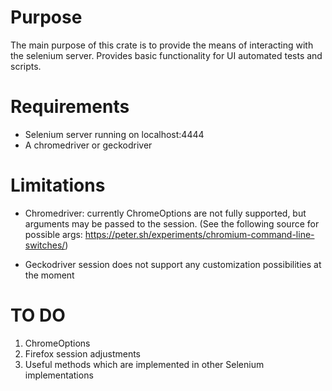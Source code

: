 # Purpose

The main purpose of this crate is to provide the means of interacting with the selenium server.
Provides basic functionality for UI automated tests and scripts.

# Requirements

* Selenium server running on localhost:4444
* A chromedriver or geckodriver

# Limitations

* Chromedriver: currently ChromeOptions are not fully supported, but arguments may be passed to the session. (See the following source for possible args: https://peter.sh/experiments/chromium-command-line-switches/)

* Geckodriver session does not support any customization possibilities at the moment

# TO DO

1) ChromeOptions
2) Firefox session adjustments
3) Useful methods which are implemented in other Selenium implementations